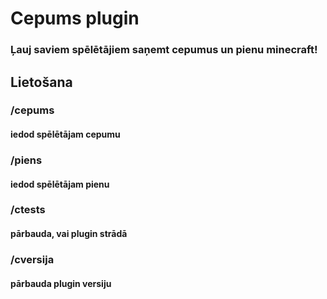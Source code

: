 # Cepums plugin
### Ļauj saviem spēlētājiem saņemt cepumus un pienu minecraft!

## Lietošana

### /cepums 
#### iedod spēlētājam cepumu
### /piens
#### iedod spēlētājam pienu
### /ctests
#### pārbauda, vai plugin strādā
### /cversija
#### pārbauda plugin versiju
